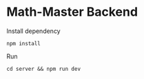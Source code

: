 # Math-Master Backend

Install dependency
```
npm install
```

Run
```
cd server && npm run dev
```
